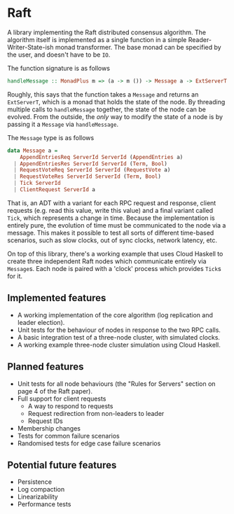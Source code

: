 # Raft

A library implementing the Raft distributed consensus algorithm. The algorithm
itself is implemented as a single function in a simple Reader-Writer-State-ish
monad transformer. The base monad can be specified by the user, and doesn't have
to be `IO`.

The function signature is as follows
```haskell
handleMessage :: MonadPlus m => (a -> m ()) -> Message a -> ExtServerT a m [Message a]
```

Roughly, this says that the function takes a `Message` and returns an
`ExtServerT`, which is a monad that holds the state of the node. By threading
multiple calls to `handleMessage` together, the state of the node can be
evolved. From the outside, the _only_ way to modify the state of a node is by
passing it a `Message` via `handleMessage`.

The `Message` type is as follows
```haskell
data Message a =
    AppendEntriesReq ServerId ServerId (AppendEntries a)
  | AppendEntriesRes ServerId ServerId (Term, Bool)
  | RequestVoteReq ServerId ServerId (RequestVote a)
  | RequestVoteRes ServerId ServerId (Term, Bool)
  | Tick ServerId
  | ClientRequest ServerId a
```

That is, an ADT with a variant for each RPC request and response, client
requests (e.g. read this value, write this value) and a final variant called
`Tick`, which represents a change in time. Because the implementation is
entirely pure, the evolution of time must be communicated to the node via a
message. This makes it possible to test all sorts of different time-based
scenarios, such as slow clocks, out of sync clocks, network latency, etc.

On top of this library, there's a working example that uses Cloud Haskell to create
three independent Raft nodes which communicate entirely via `Message`s. Each
node is paired with a 'clock' process which provides `Tick`s for it.

## Implemented features
- A working implementation of the core algorithm (log replication and leader
  election).
- Unit tests for the behaviour of nodes in response to the two RPC calls.
- A basic integration test of a three-node cluster, with simulated clocks.
- A working example three-node cluster simulation using Cloud Haskell.

## Planned features
- Unit tests for all node behaviours (the "Rules for Servers" section on page 4
  of the Raft paper).
- Full support for client requests
  - A way to respond to requests
  - Request redirection from non-leaders to leader
  - Request IDs
- Membership changes
- Tests for common failure scenarios
- Randomised tests for edge case failure scenarios

## Potential future features
- Persistence
- Log compaction
- Linearizability
- Performance tests
